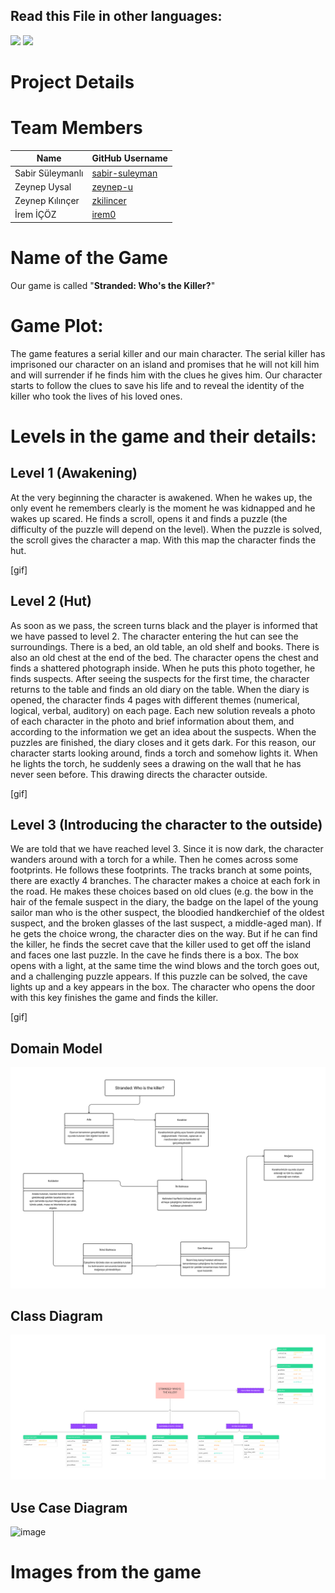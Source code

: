 ## Read this File in other languages:
<a href="README.md"><img src="https://img.shields.io/badge/-ENGLISH-red?style=for-the-badge"></a>
<a href="README.tr.md"><img src="https://img.shields.io/badge/-T%C3%9CRK%C3%87E-red?style=for-the-badge"></a>

# Project Details


# Team Members

| Name                  | GitHub Username                                     |
|-----------------------|-----------------------------------------------------|
| Sabir Süleymanlı      | [sabir-suleyman](https://github.com/sabir-suleyman) |
| Zeynep Uysal          | [zeynep-u](https://github.com/zeynep-u)             |
| Zeynep Kılınçer       | [zkilincer](https://github.com/zkilincer)           |
| İrem İÇÖZ             | [irem0](https://github.com/irem0)                   |


# Name of the Game
Our game is called "**Stranded: Who's the Killer?**"

# Game Plot:
The game features a serial killer and our main character. The serial killer has imprisoned our character on an island and promises that he will not kill him and will surrender if he finds him with the clues he gives him. Our character starts to follow the clues to save his life and to reveal the identity of the killer who took the lives of his loved ones.

# Levels in the game and their details:

## Level 1 (Awakening)

At the very beginning the character is awakened. When he wakes up, the only event he remembers clearly is the moment he was kidnapped and he wakes up scared. He finds a scroll, opens it and finds a puzzle (the difficulty of the puzzle will depend on the level). When the puzzle is solved, the scroll gives the character a map. With this map the character finds the hut.

[gif]

## Level 2 (Hut)

As soon as we pass, the screen turns black and the player is informed that we have passed to level 2. The character entering the hut can see the surroundings. There is a bed, an old table, an old shelf and books. There is also an old chest at the end of the bed. The character opens the chest and finds a shattered photograph inside. When he puts this photo together, he finds suspects. After seeing the suspects for the first time, the character returns to the table and finds an old diary on the table. When the diary is opened, the character finds 4 pages with different themes (numerical, logical, verbal, auditory) on each page. Each new solution reveals a photo of each character in the photo and brief information about them, and according to the information we get an idea about the suspects. When the puzzles are finished, the diary closes and it gets dark. For this reason, our character starts looking around, finds a torch and somehow lights it. When he lights the torch, he suddenly sees a drawing on the wall that he has never seen before. This drawing directs the character outside.

[gif]

## Level 3 (Introducing the character to the outside)
We are told that we have reached level 3. Since it is now dark, the character wanders around with a torch for a while. Then he comes across some footprints. He follows these footprints. The tracks branch at some points, there are exactly 4 branches. The character makes a choice at each fork in the road. He makes these choices based on old clues (e.g. the bow in the hair of the female suspect in the diary, the badge on the lapel of the young sailor man who is the other suspect, the bloodied handkerchief of the oldest suspect, and the broken glasses of the last suspect, a middle-aged man). If he gets the choice wrong, the character dies on the way. But if he can find the killer, he finds the secret cave that the killer used to get off the island and faces one last puzzle. In the cave he finds there is a box. The box opens with a light, at the same time the wind blows and the torch goes out, and a challenging puzzle appears. If this puzzle can be solved, the cave lights up and a key appears in the box. The character who opens the door with this key finishes the game and finds the killer.

[gif]

## Domain Model

![image](https://github.com/sabir-suleyman/Stranded-Who-is-the-Killer/blob/main/domain.png)

## Class Diagram

![image](https://github.com/sabir-suleyman/Stranded-Who-is-the-Killer/blob/main/uml%20(2).png)

## Use Case Diagram

![image](https://github.com/sabir-suleyman/Stranded-Who-is-the-Killer/blob/main/use%20case.png)

# Images from the game

